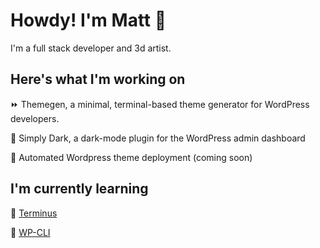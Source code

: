 # Howdy! I'm Matt :wave:

I'm a full stack developer and 3d artist.

## Here's what I'm working on

:fast_forward: Themegen, a minimal, terminal-based theme generator for WordPress developers.

:flashlight: Simply Dark, a dark-mode plugin for the WordPress admin dashboard

:rocket: Automated Wordpress theme deployment (coming soon)

## I'm currently learning

🦾 [Terminus](https://github.com/pantheon-systems/terminus)

🤖 [WP-CLI](https://wp-cli.org/)

